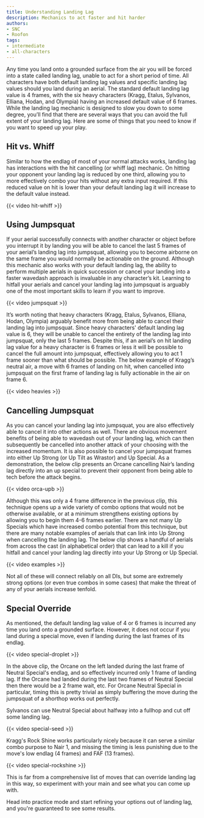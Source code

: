 ```yaml
---
title: Understanding Landing Lag
description: Mechanics to act faster and hit harder
authors:
- SNC
- Roofon
tags:
- intermediate
- all-characters
---
```


Any time you land onto a grounded surface from the air you will be forced into a state called landing lag, unable to act for a short period of time. All characters have both default landing lag values and specific landing lag values should you land during an aerial. The standard default landing lag value is 4 frames, with the six heavy characters (Kragg, Etalus, Sylvanos, Elliana, Hodan, and Olympia) having an increased default value of 6 frames. While the landing lag mechanic is designed to slow you down to some degree, you’ll find that there are several ways that you can avoid the full extent of your landing lag. Here are some of things that you need to know if you want to speed up your play.

## Hit vs. Whiff

Similar to how the endlag of most of your normal attacks works, landing lag has interactions with the hit cancelling (or whiff lag) mechanic. On hitting your opponent your landing lag is reduced by one third, allowing you to more effectively combo your hits without any extra input required. If this reduced value on hit is lower than your default landing lag it will increase to the default value instead.

{{< video hit-whiff >}}

## Using Jumpsquat

If your aerial successfully connects with another character or object before you interrupt it by landing you will be able to cancel the last 5 frames of your aerial’s landing lag into jumpsquat, allowing you to become airborne on the same frame you would normally be actionable on the ground. Although this mechanic also works with your default landing lag, the ability to perform multiple aerials in quick succession or cancel your landing into a faster wavedash approach is invaluable in any character’s kit. Learning to hitfall your aerials and cancel your landing lag into jumpsquat is arguably one of the most important skills to learn if you want to improve.

{{< video jumpsquat >}}

It’s worth noting that heavy characters (Kragg, Etalus, Sylvanos, Elliana, Hodan, Olympia) arguably benefit more from being able to cancel their landing lag into jumpsquat. Since heavy characters' default landing lag value is 6, they will be unable to cancel the entirety of the landing lag into jumpsquat, only the last 5 frames. Despite this, if an aerial’s on hit landing lag value for a heavy character is 6 frames or less it will be possible to cancel the full amount into jumpsquat, effectively allowing you to act 1 frame sooner than what should be possible. The below example of Kragg’s neutral air, a move with 6 frames of landing on hit, when cancelled into jumpsquat on the first frame of landing lag is fully actionable in the air on frame 6.

{{< video heavies >}}

## Cancelling Jumpsquat

As you can cancel your landing lag into jumpsquat, you are also effectively able to cancel it into other actions as well. There are obvious movement benefits of being able to wavedash out of your landing lag, which can then subsequently be cancelled into another attack of your choosing with the increased momentum. It is also possible to cancel your jumpsquat frames into either Up Strong (or Up Tilt as Wrastor) and Up Special. As a demonstration, the below clip presents an Orcane cancelling Nair’s landing lag directly into an up special to prevent their opponent from being able to tech before the attack begins.

{{< video orca-upb >}}

Although this was only a 4 frame difference in the previous clip, this technique opens up a wide variety of combo options that would not be otherwise available, or at a minimum strengthens existing options by allowing you to begin them 4-6 frames earlier. There are not many Up Specials which have increased combo potential from this technique, but there are many notable examples of aerials that can link into Up Strong when cancelling the landing lag. The below clip shows a handful of aerials from across the cast (in alphabetical order) that can lead to a kill if you hitfall and cancel your landing lag directly into your Up Strong or Up Special.

{{< video examples >}}

Not all of these will connect reliably on all DIs, but some are extremely strong options (or even true combos in some cases) that make the threat of any of your aerials increase tenfold.

## Special Override

As mentioned, the default landing lag value of 4 or 6 frames is incurred any time you land onto a grounded surface. However, it does not occur if you land during a special move, even if landing during the last frames of its endlag.

{{< video special-droplet >}}

In the above clip, the Orcane on the left landed during the last frame of Neutral Special's endlag, and so effectively incurred only 1 frame of landing lag. If the Orcane had landed during the last two frames of Neutral Special then there would be a 2 frame wait, etc. For Orcane Neutral Special in particular, timing this is pretty trivial as simply buffering the move during the jumpsquat of a shorthop works out perfectly.

Sylvanos can use Neutral Special about halfway into a fullhop and cut off some landing lag.

{{< video special-seed >}}

Kragg's Rock Shine works particularly nicely because it can serve a similar combo purpose to Nair 1, and missing the timing is less punishing due to the move's low endlag (4 frames) and FAF (13 frames).

{{< video special-rockshine >}}

This is far from a comprehensive list of moves that can override landing lag in this way, so experiment with your main and see what you can come up with.

Head into practice mode and start refining your options out of landing lag, and you're guaranteed to see some results.
